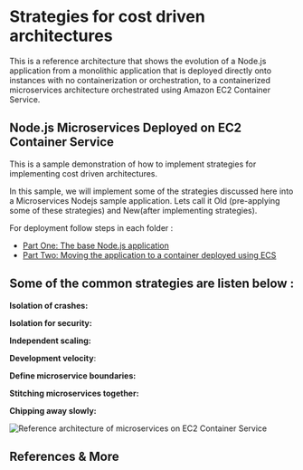 
# Strategies for cost driven architectures


This is a reference architecture that shows the evolution of a Node.js application from a monolithic
application that is deployed directly onto instances with no containerization or orchestration, to a
containerized microservices architecture orchestrated using Amazon EC2 Container Service.


## Node.js Microservices Deployed on EC2 Container Service

This is a sample demonstration of how to implement strategies for implementing cost driven architectures.

In this sample, we will implement some of the strategies discussed here into a Microservices Nodejs sample application. Lets call it Old (pre-applying some of these strategies) and New(after implementing strategies).

For deployment follow steps in each folder : 

- [Part One: The base Node.js application](01-old-microservices/)
- [Part Two: Moving the application to a container deployed using ECS](02-new-microservices/)



## Some of the common strategies are listen below :


__Isolation of crashes:__ 

__Isolation for security:__ 

__Independent scaling:__ 

__Development velocity__: 


__Define microservice boundaries:__ 

__Stitching microservices together:__ 

__Chipping away slowly:__ 


![Reference architecture of microservices on EC2 Container Service](../images/microservice-containers.png)

## References & More
